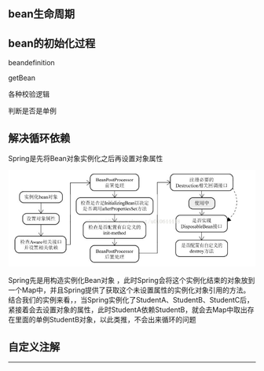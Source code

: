 
## bean生命周期


## bean的初始化过程

beandefinition

getBean

各种校验逻辑

判断是否是单例



## 解决循环依赖


Spring是先将Bean对象实例化之后再设置对象属性

![](2020-10-19-14-55-07.png)

Spring先是用构造实例化Bean对象 ，此时Spring会将这个实例化结束的对象放到一个Map中，并且Spring提供了获取这个未设置属性的实例化对象引用的方法。   结合我们的实例来看，，当Spring实例化了StudentA、StudentB、StudentC后，紧接着会去设置对象的属性，此时StudentA依赖StudentB，就会去Map中取出存在里面的单例StudentB对象，以此类推，不会出来循环的问题


## 自定义注解




---